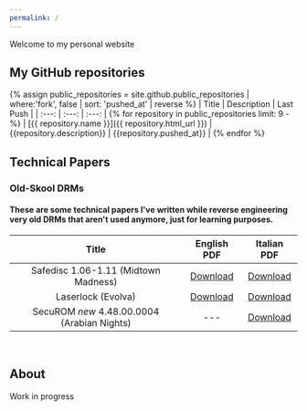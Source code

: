 ```yaml
---
permalink: /
---
```


Welcome to my personal website

## My GitHub repositories <a id="projects" />
{% assign public_repositories = site.github.public_repositories | where:'fork', false | sort: 'pushed_at' | reverse %}
| Title | Description | Last Push |
| :---:  | :---: | :---: |
{% for repository in public_repositories limit: 9 -%}
| [{{ repository.name }}]({{ repository.html_url }}) | {{repository.description}} | {{repository.pushed_at}} |
{% endfor %}
<br />


## Technical Papers <a id="papers" />

### Old-Skool DRMs
#### These are some technical papers I've written while reverse engineering very old DRMs that aren't used anymore, just for learning purposes.

| Title | English PDF | Italian PDF |
| :---:  | :---: | :---: |
|Safedisc 1.06-1.11 (Midtown Madness)|[Download]({{site.url}}/papers/safedisc/MidtownMadness.pdf)|[Download]({{site.url}}/papers/safedisc/MidtownMadness_ITA.pdf)
|Laserlock (Evolva)|[Download]({{site.url}}/papers/laserlock/Evolva.pdf)|[Download]({{site.url}}/papers/laserlock/Evolva_ITA.pdf)
|SecuROM *new* 4.48.00.0004 (Arabian Nights)|---|[Download]({{site.url}}/papers/securom/ArabianNights_ITA.pdf)

<br />

## About <a id="about" />

Work in progress
